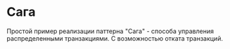 # Сага

Простой пример реализации паттерна "Сага" - способа управления распределенными транзакциями.
С возможностью отката транзакций.
